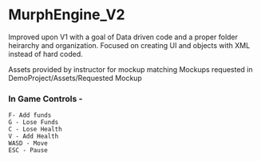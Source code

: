 # MurphEngine_V2
Improved upon V1 with a goal of Data driven code and a proper folder heirarchy and organization.
Focused on creating UI and objects with XML instead of hard coded. 

Assets provided by instructor for mockup matching Mockups requested in DemoProject/Assets/Requested Mockup

### In Game Controls - 
    F- Add funds
    G - Lose Funds
    C - Lose Health
    V - Add Health
    WASD - Move
    ESC - Pause
